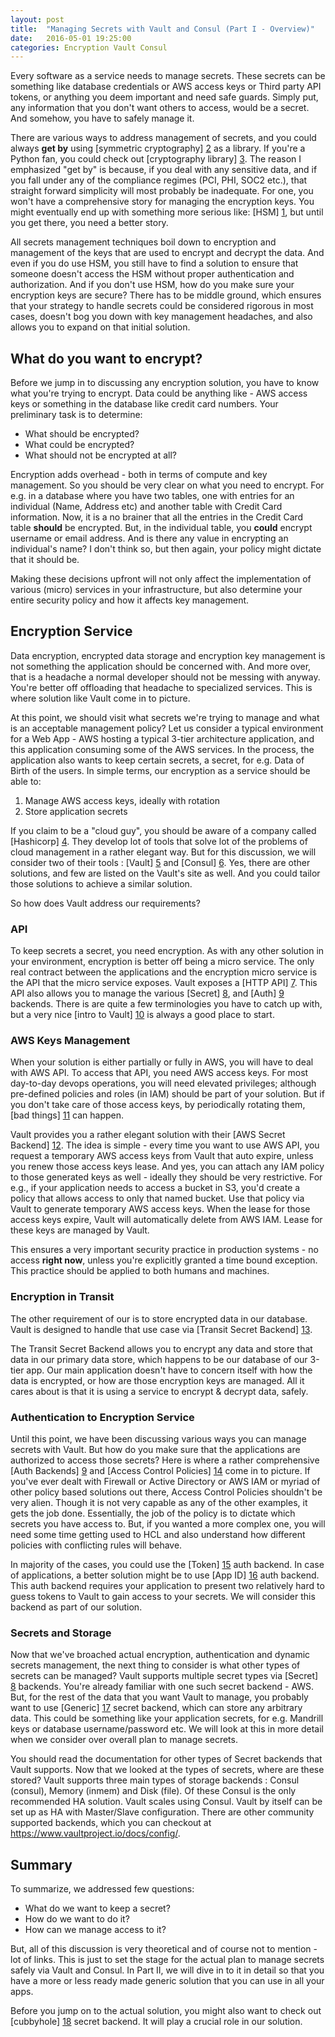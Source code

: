 ```yaml
---
layout: post
title:  "Managing Secrets with Vault and Consul (Part I - Overview)"
date:   2016-05-01 19:25:00
categories: Encryption Vault Consul
---
```


Every software as a service needs to manage secrets. These secrets can be something like database credentials or AWS access keys or Third party API tokens, or anything you deem important and need safe guards. Simply put, any information that you don't want others to access,  would be a secret. And somehow, you have to safely manage it.

There are various ways to address management of secrets, and you could always **get by** using [symmetric cryptography] [2] as a library. If you're a Python fan, you could check out [cryptography library] [3]. The reason I emphasized "get by" is because, if you deal with any sensitive data, and if you fall under any of the compliance regimes (PCI, PHI, SOC2 etc.), that straight forward simplicity will most probably be inadequate. For one, you won't have a comprehensive story for managing the encryption keys. You might eventually end up with something more serious like: [HSM] [1], but until you get there, you need a better story.

All secrets management techniques boil down to encryption and management of the keys that are used to encrypt and decrypt the data. And even if you do use HSM, you still have to find a solution to  ensure that someone doesn't access the HSM without proper authentication and authorization. And if you don't use HSM, how do you make sure your encryption keys are secure? There has to be middle ground, which ensures that your strategy to handle secrets could be considered rigorous in most cases, doesn't bog you down with key management headaches, and also allows you to expand on that initial solution.

## What do you want to encrypt?

Before we jump in to discussing any encryption solution, you have to know what you're trying to encrypt. Data could be anything like - AWS access keys or something in the database like credit card numbers. Your preliminary task is to determine:

- What should be encrypted?
- What could be encrypted?
- What should not be encrypted at all?

Encryption adds overhead - both in terms of compute and key management. So you should be very clear on what you need to encrypt. For e.g. in a database where you have two tables, one with entries for an individual (Name, Address etc) and another table with Credit Card information. Now, it is a no brainer that all the entries in the Credit Card table **should** be encrypted. But, in the individual table, you **could** encrypt username or email address. And is there any value in encrypting an individual's name? I don't think so, but then again, your policy might dictate that it should be.

Making these decisions upfront will not only affect the implementation of various (micro) services in your infrastructure, but also determine your entire security policy and how it affects key management.

## Encryption Service
Data encryption, encrypted data storage and encryption key management is not something the application should be concerned with.  And more over,  that is a headache a normal developer should not be messing with anyway. You're better off offloading that headache to specialized services. This is where solution like Vault come in to picture.

At this point, we should visit what secrets we're trying to manage and what is an acceptable management policy? Let us consider a typical environment for a Web App - AWS hosting a typical 3-tier architecture application, and this application consuming some of the AWS services. In the process, the application also wants to keep certain secrets, a secret, for e.g. Data of Birth of the users. In simple terms, our encryption as a service should be able to:

1. Manage AWS access keys, ideally with rotation
2. Store application secrets

If you claim to be a "cloud guy", you should be aware of a company called [Hashicorp] [4]. They develop lot of tools that solve lot of the problems of cloud management in a rather elegant way. But for this discussion, we will consider two of their tools : [Vault] [5] and [Consul] [6]. Yes, there are other solutions, and few are listed on the Vault's site as well. And you could tailor those solutions to achieve a similar solution.

So how does Vault address our requirements?

### API
To keep secrets a secret, you need encryption. As with any other solution in your environment, encryption is better off being a micro service. The only real contract between the applications and the encryption micro service is the API that the micro service exposes.  Vault exposes a [HTTP API] [7]. This API also allows you to manage the various [Secret] [8],  and [Auth] [9] backends. There is are quite a few terminologies you have to catch up with, but a very nice [intro to Vault] [10] is always a good place to start.

### AWS Keys Management
When your solution is either partially or fully in AWS, you will have to deal with AWS API. To access that API, you need AWS access keys. For most day-to-day devops operations, you will need elevated privileges; although pre-defined policies and roles (in IAM) should be part of your solution. But if you don't take care of those access keys, by periodically rotating them, [bad things] [11] can happen.

Vault provides you a rather elegant solution with their [AWS Secret Backend] [12]. The idea is simple - every time you want to use AWS API, you request a temporary AWS access keys from Vault that auto expire, unless you renew those access keys lease. And yes, you can attach any IAM policy to those generated keys as well - ideally they should be very restrictive. For e.g., if your application needs to access a bucket in S3, you'd create a policy that allows access to only that named bucket. Use that policy via Vault to generate temporary AWS access keys. When the lease for those access keys expire, Vault will automatically delete from AWS IAM. Lease for these keys are managed by Vault.

This ensures a very important security practice in production systems - no access **right now**, unless you're explicitly granted a time bound exception. This practice should be applied to both humans and machines.

### Encryption in Transit
The other requirement of our is to store encrypted data in our database. Vault is designed to handle that use case via [Transit Secret Backend] [13].

The Transit Secret Backend allows you to encrypt any data and store that data in our primary data store, which happens to be our database of our 3-tier app. Our main application doesn't have to concern itself with how the data is encrypted, or how are those encryption keys are managed. All it cares about is that it is using a service to encrypt & decrypt data, safely.

### Authentication to Encryption Service
Until this point, we have been discussing various ways you can manage secrets with Vault. But how do you make sure that the applications are authorized to access those secrets? Here is where a rather comprehensive [Auth Backends] [9] and [Access Control Policies] [14] come in to picture. If you've ever dealt with Firewall or Active Directory or AWS IAM or myriad of other policy based solutions out there, Access Control Policies shouldn't be very alien. Though it is not very capable as any of the other examples, it gets the job done. Essentially, the job of the policy is to dictate which secrets you have access to. But, if you wanted a more complex one, you will need some time getting used to HCL and also understand how different policies with conflicting rules will behave.

In majority of the cases, you could use the [Token] [15] auth backend. In case of  applications, a better solution might be to use [App ID] [16] auth backend. This auth backend requires your application to present two relatively hard to guess tokens to Vault to gain access to your secrets. We will consider this backend as part of our solution.

### Secrets and Storage
Now that we've broached actual encryption, authentication and dynamic secrets management, the next thing to consider is what other types of secrets can be managed? Vault supports multiple secret types via [Secret] [8] backends. You're already familiar with one such secret backend - AWS. But, for the rest of the data that you want Vault to manage, you probably want to use [Generic] [17] secret backend, which can store any arbitrary data. This could be something like your application secrets, for e.g. Mandrill keys or database username/password etc. We will look at this in more detail when we consider over overall plan to manage secrets.

You should read the documentation for other types of Secret backends that Vault supports. Now that we looked at the types of secrets, where are these stored? Vault supports three main types of storage backends : Consul (consul), Memory (inmem) and Disk (file). Of these Consul is the only recommended HA solution. Vault scales using Consul. Vault by itself can be set up as HA with Master/Slave configuration. There are other community supported backends, which you can checkout at https://www.vaultproject.io/docs/config/.

## Summary
To summarize, we addressed few questions:

- What do we want to keep a secret?
- How do we want to do it?
- How can we manage access to it?

But, all of this discussion is very theoretical and of course not to mention - lot of links. This is just to set the stage for the actual plan to manage secrets safely via Vault and Consul. In Part II, we will dive in to it in detail so that you have a more or less ready made generic solution that you can use in all your apps.

Before you jump on to the actual solution, you might also want to check out [cubbyhole] [18] secret backend. It will play a crucial role in our solution.

  [1]: https://en.wikipedia.org/wiki/Hardware_security_module
  [2]: https://en.wikipedia.org/wiki/Symmetric-key_algorithm
  [3]: https://cryptography.io
  [4]: https://www.hashicorp.com/
  [5]: https://www.vaultproject.io/
  [6]: https://www.consul.io/
  [7]: https://www.vaultproject.io/docs/http/index.html
  [8]: https://www.vaultproject.io/docs/secrets/index.html
  [9]: https://www.vaultproject.io/docs/auth/index.html
  [10]: https://www.vaultproject.io/intro/index.html
  [11]: http://wptavern.com/ryan-hellyers-aws-nightmare-leaked-access-keys-result-in-a-6000-bill-overnight
  [12]: https://www.vaultproject.io/docs/secrets/aws/index.html
  [13]: https://www.vaultproject.io/docs/secrets/transit/index.html
  [14]: https://www.vaultproject.io/docs/concepts/policies.html
  [15]: https://www.vaultproject.io/docs/auth/token.html
  [16]: https://www.vaultproject.io/docs/auth/token.html
  [17]: https://www.vaultproject.io/docs/secrets/generic/index.html
  [18]: https://www.vaultproject.io/docs/secrets/cubbyhole/index.html
